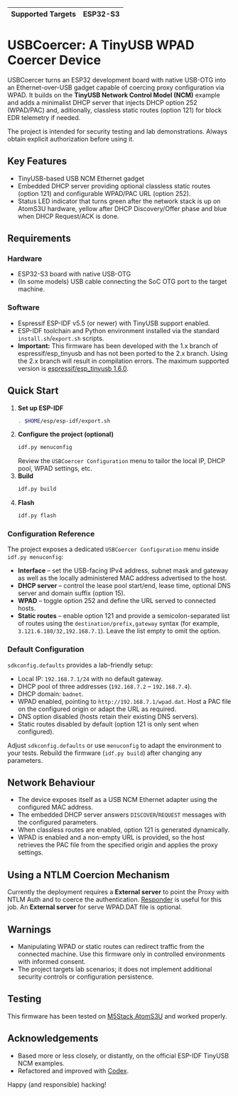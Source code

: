 | Supported Targets | ESP32-S3 |
| ----------------- | -------- |

# USBCoercer: A TinyUSB WPAD Coercer Device

USBCoercer turns an ESP32 development board with native USB-OTG into an Ethernet-over-USB gadget capable of coercing proxy configuration via WPAD. It builds on the **TinyUSB Network Control Model (NCM)** example and adds a minimalist DHCP server that injects DHCP option 252 (WPAD/PAC) and, aditionally, classless static routes (option 121) for block EDR telemetry if needed.

The project is intended for security testing and lab demonstrations. Always obtain explicit authorization before using it.

## Key Features

- TinyUSB-based USB NCM Ethernet gadget
- Embedded DHCP server providing optional classless static routes (option 121) and configurable WPAD/PAC URL (option 252).
- Status LED indicator that turns green after the network stack is up on AtomS3U hardware, yellow after DHCP Discovery/Offer phase and blue when DHCP Request/ACK is done.

## Requirements

### Hardware

- ESP32-S3 board with native USB-OTG
- (In some models) USB cable connecting the SoC OTG port to the target machine.
  
### Software

- Espressif ESP-IDF v5.5 (or newer) with TinyUSB support enabled.
- ESP-IDF toolchain and Python environment installed via the standard `install.sh`/`export.sh` scripts.
- **Important:** This firmware has been developed with the 1.x branch of espressif/esp_tinyusb and has not been ported to the 2.x branch. Using the 2.x branch will result in compilation errors. The maximum supported version is [espressif/esp_tinyusb 1.6.0](https://components.espressif.com/components/espressif/esp_tinyusb/versions/1.6.0/readme).

## Quick Start

1. **Set up ESP-IDF**
   ```bash
   . $HOME/esp/esp-idf/export.sh
   ```
2. **Configure the project (optional)**
   ```bash
   idf.py menuconfig
   ```
   Review the `USBCoercer Configuration` menu to tailor the local IP, DHCP pool, WPAD settings, etc.
3. **Build**
   ```bash
   idf.py build
   ```
4. **Flash**
   ```bash
   idf.py flash
   ```

### Configuration Reference

The project exposes a dedicated `USBCoercer Configuration` menu inside
`idf.py menuconfig`:

- **Interface** – set the USB-facing IPv4 address, subnet mask and gateway as
  well as the locally administered MAC address advertised to the host.
- **DHCP server** – control the lease pool start/end, lease time, optional DNS
  server and domain suffix (option 15).
- **WPAD** – toggle option 252 and define the URL served to connected hosts.
- **Static routes** – enable option 121 and provide a semicolon-separated list
  of routes using the `destination/prefix,gateway` syntax (for example,
  `3.121.6.180/32,192.168.7.1`). Leave the list empty to omit the option.

### Default Configuration

`sdkconfig.defaults` provides a lab-friendly setup:

- Local IP: `192.168.7.1/24` with no default gateway.
- DHCP pool of three addresses (`192.168.7.2` – `192.168.7.4`).
- DHCP domain: `badnet`.
- WPAD enabled, pointing to `http://192.168.7.1/wpad.dat`. Host a PAC file on
  the configured origin or adapt the URL as required.
- DNS option disabled (hosts retain their existing DNS servers).
- Static routes disabled by default (option 121 is only sent when configured).

Adjust `sdkconfig.defaults` or use `menuconfig` to adapt the environment to your tests. Rebuild the firmware (`idf.py build`) after changing any parameters.

## Network Behaviour

- The device exposes itself as a USB NCM Ethernet adapter using the configured MAC address.
- The embedded DHCP server answers `DISCOVER`/`REQUEST` messages with the configured parameters.
- When classless routes are enabled, option 121 is generated dynamically.
- WPAD is enabled and a non-empty URL is provided, so the host retrieves the PAC file from the specified origin and applies the proxy settings.

## Using a NTLM Coercion Mechanism

Currently the deployment requires a **External server** to point the Proxy with NTLM Auth and to coerce the authentication. [Responder](https://github.com/SpiderLabs/Responder) is useful for this job. An **External server** for serve WPAD.DAT file is optional.

## Warnings

- Manipulating WPAD or static routes can redirect traffic from the connected machine. Use this firmware only in controlled environments with informed consent.
- The project targets lab scenarios; it does not implement additional security controls or configuration persistence.

## Testing

This firmware has been tested on [M5Stack AtomS3U](https://shop.m5stack.com/products/atoms3u) and worked properly. 

## Acknowledgements

- Based more or less closely, or distantly, on the official ESP-IDF TinyUSB NCM examples.
- Refactored and improved with [Codex](https://openai.com/index/introducing-codex/).

Happy (and responsible) hacking!
